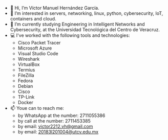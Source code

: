 - 👋 Hi, I’m Víctor Manuel Hernández García.
- 👀 I’m interested in servers, networking, linux, python, cybersecurity, IoT, containers and cloud.
- 🌱 I’m currently studying Engineering in Intelligent Networks and Cybersecurity, at the Universidad Tecnológica del Centro de Veracruz.
- 💻 I've worked with the following tools and technologies:
  * Cisco Packet Tracer
  * Microsoft Azure
  * Visual Studio Code
  * Wireshark
  * VirtualBox
  * Termius
  * FileZilla
  * Fedora
  * Debian
  * Cisco
  * TP-Link
  * Docker
- 📫 Youe can to reach me: 
  * by WhatsApp at the number: 2711055386 
  * by call at the number: 2711453385
  * by email: victor2212.vh@gmail.com
  * by email: 20183l201004@utcv.edu.mx

<!---
vh2212/vh2212 is a ✨ special ✨ repository because its `README.md` (this file) appears on your GitHub profile.
You can click the Preview link to take a look at your changes.
--->
